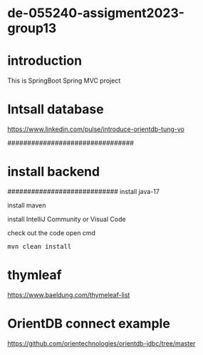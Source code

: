 # de-055240-assigment2023-group13

# introduction
This is SpringBoot Spring MVC project

# Intsall database


https://www.linkedin.com/pulse/introduce-orientdb-tung-vo

################################
# install backend
############################
install java-17

install maven

install IntelliJ Community or Visual Code

check out the code
open cmd

<pre>
mvn clean install
</pre>

# thymleaf
https://www.baeldung.com/thymeleaf-list


# OrientDB connect example
https://github.com/orientechnologies/orientdb-jdbc/tree/master
